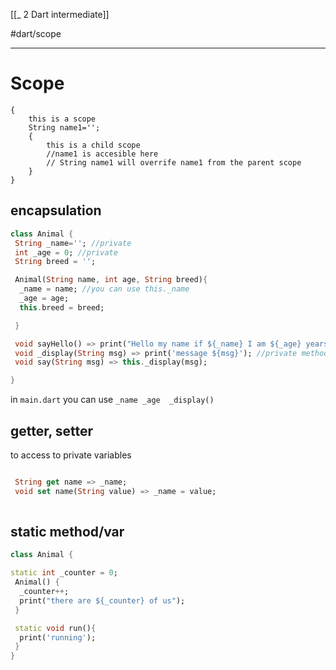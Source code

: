 [[_ 2 Dart intermediate]]

#dart/scope 

---
# Scope
```
{  
    this is a scope
    String name1='';
	{
		this is a child scope
		//name1 is accesible here
		// String name1 will overrife name1 from the parent scope
	}
}
```


## encapsulation
```dart
class Animal {
 String _name=''; //private
 int _age = 0; //private
 String breed = '';

 Animal(String name, int age, String breed){
  _name = name; //you can use this._name
  _age = age;
  this.breed = breed;

 }

 void sayHello() => print("Hello my name if ${_name} I am ${_age} years old, and I am s ${breed}  ");
 void _display(String msg) => print('message ${msg}'); //private method
 void say(String msg) => this._display(msg);

}
```

in  `main.dart` you can use `_name _age  _display()`

## getter, setter
to access to private variables

```dart

 String get name => _name;
 void set name(String value) => _name = value;
			  
```


## static method/var
```dart
class Animal {

static int _counter = 0;
 Animal() {
  _counter++;
  print("there are ${_counter} of us");
 }

 static void run(){
  print('running');
 }
}
```







